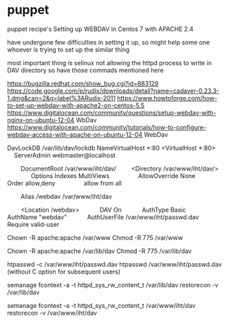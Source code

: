 # puppet
puppet recipe's
Setting up WEBDAV in Centos 7 with APACHE 2.4

have undergone few difficulties in setting it up, so might help some one whoever is trying to set up the similar thing

most important thing  is selinux not allowing the httpd process to write in DAV directory so have those commads mentioned here



https://bugzilla.redhat.com/show_bug.cgi?id=883129
https://code.google.com/p/rudix/downloads/detail?name=cadaver-0.23.3-1.dmg&can=2&q=label%3ARudix-2011
https://www.howtoforge.com/how-to-set-up-webdav-with-apache2-on-centos-5.5
https://www.digitalocean.com/community/questions/setup-webdav-with-nginx-on-ubuntu-12-04   WbDav
https://www.digitalocean.com/community/tutorials/how-to-configure-webdav-access-with-apache-on-ubuntu-12-04    WebDav



DavLockDB /var/lib/dav/lockdb
NameVirtualHost *:80
<VirtualHost *:80>
        ServerAdmin webmaster@localhost

        DocumentRoot /var/www/iht/dav/
        <Directory /var/www/iht/dav/>
                Options Indexes MultiViews
                AllowOverride None
                Order allow,deny
                allow from all
        </Directory>

        Alias /webdav /var/www/iht/dav

        <Location /webdav>
           DAV On
           AuthType Basic
           AuthName "webdav"
           AuthUserFile /var/www/iht/passwd.dav
           Require valid-user
       </Location>

</VirtualHost>

Chown -R apache:apache  /var/www
Chmod -R 775 /var/www

Chown -R apache:apache  /var/lib/dav
Chmod -R 775  /var/lib/dav

htpasswd -c  /var/www/iht/passwd.dav <username>
htpasswd   /var/www/iht/passwd.dav <username>   (without C option for subsequent users)

semanage fcontext -a -t httpd_sys_rw_content_t  /var/lib/dav
restorecon -v  /var/lib/dav

semanage fcontext -a -t httpd_sys_rw_content_t   /var/www/iht/dav
restorecon -v   /var/www/iht/dav








